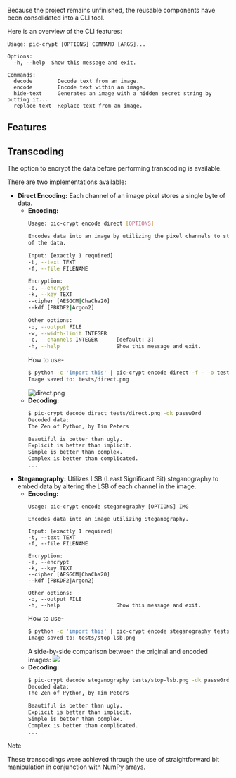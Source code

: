 Because the project remains unfinished, the reusable components have been consolidated into a CLI tool.

Here is an overview of the CLI features:
```
Usage: pic-crypt [OPTIONS] COMMAND [ARGS]...

Options:
  -h, --help  Show this message and exit.

Commands:
  decode        Decode text from an image.
  encode        Encode text within an image.
  hide-text     Generates an image with a hidden secret string by putting it...
  replace-text  Replace text from an image.
```

## Features
## Transcoding
The option to encrypt the data before performing transcoding is available.

There are two implementations available:
- **Direct Encoding:** Each channel of an image pixel stores a single byte of data.
    - **Encoding:**
        ```sh
        Usage: pic-crypt encode direct [OPTIONS]

        Encodes data into an image by utilizing the pixel channels to store each byte
        of the data.

        Input: [exactly 1 required]
        -t, --text TEXT
        -f, --file FILENAME

        Encryption:
        -e, --encrypt
        -k, --key TEXT
        --cipher [AESGCM|ChaCha20]
        --kdf [PBKDF2|Argon2]

        Other options:
        -o, --output FILE
        -w, --width-limit INTEGER
        -c, --channels INTEGER      [default: 3]
        -h, --help                  Show this message and exit.
        ```
        How to use-
        ```sh
        $ python -c 'import this' | pic-crypt encode direct -f - -o tests/direct.png -ek passw0rd
        Image saved to: tests/direct.png
        ```
        ![direct.png](https://github.com/nozwock/code-jam-the-rubber-duck-debuggers/assets/57829219/c54a5fa9-8a60-48a1-b1e6-ff60e2816bb7)
    - **Decoding:**
        ```sh
        $ pic-crypt decode direct tests/direct.png -dk passw0rd
        Decoded data:
        The Zen of Python, by Tim Peters

        Beautiful is better than ugly.
        Explicit is better than implicit.
        Simple is better than complex.
        Complex is better than complicated.
        ...
        ```
- **Steganography:** Utilizes LSB (Least Significant Bit) steganography to embed data by altering the LSB of each channel in the image.
    - **Encoding:**
        ```
        Usage: pic-crypt encode steganography [OPTIONS] IMG

        Encodes data into an image utilizing Steganography.

        Input: [exactly 1 required]
        -t, --text TEXT
        -f, --file FILENAME

        Encryption:
        -e, --encrypt
        -k, --key TEXT
        --cipher [AESGCM|ChaCha20]
        --kdf [PBKDF2|Argon2]

        Other options:
        -o, --output FILE
        -h, --help                  Show this message and exit.
        ```
        How to use-
        ```sh
        $ python -c 'import this' | pic-crypt encode steganography tests/stop.jpg -f - -o tests/stop-lsb.png -ek passw0rd
        Image saved to: tests/stop-lsb.png
        ```
        A side-by-side comparison between the original and encoded images:
        ![](https://github.com/nozwock/code-jam-the-rubber-duck-debuggers/assets/57829219/3d91414a-9a95-43c1-ad1d-f8ef8f6cbb14)
    - **Decoding:**
        ```sh
        $ pic-crypt decode steganography tests/stop-lsb.png -dk passw0rd
        Decoded data:
        The Zen of Python, by Tim Peters

        Beautiful is better than ugly.
        Explicit is better than implicit.
        Simple is better than complex.
        Complex is better than complicated.
        ...
        ```

> [!NOTE]
> These transcodings were achieved through the use of straightforward bit manipulation in conjunction with NumPy arrays.

